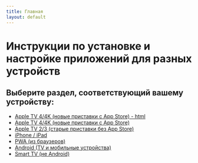 ```yaml
---
title: Главная
layout: default
---
```

# Инструкции по установке и настройке приложений для разных устройств

## Выберите раздел, соответствующий вашему устройству:


- <a href="instructions/appletv4" target="_blank" rel="noopener">Apple TV 4/4K (новые приставки с App Store) - html</a>
- [Apple TV 4/4K (новые приставки с App Store)](/instructions/appletv4.md)
- <a href="instructions/appletv3" target="_blank" rel="noopener">Apple TV 2/3 (старые приставки без App Store)</a>
- <a href="instructions/ios" target="_blank" rel="noopener">iPhone / iPad</a>
- <a href="instructions/pwa" target="_blank" rel="noopener">PWA (из браузеров)</a>
- <a href="instructions/android" target="_blank" rel="noopener">Android (TV и мобильные устройства)</a>
- <a href="instructions/smarttv" target="_blank" rel="noopener">Smart TV (не Android)</a>


